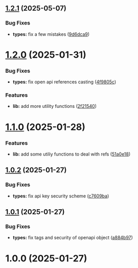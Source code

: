 ## [1.2.1](https://github.com/nfroidure/ya-open-api-types/compare/v1.2.0...v1.2.1) (2025-05-07)


### Bug Fixes

* **types:** fix a few mistakes ([9d6dca9](https://github.com/nfroidure/ya-open-api-types/commit/9d6dca9129920e728141a554d4593dca59a6ef9c))



# [1.2.0](https://github.com/nfroidure/ya-open-api-types/compare/v1.1.0...v1.2.0) (2025-01-31)


### Bug Fixes

* **types:** fix open api references casting ([4f9805c](https://github.com/nfroidure/ya-open-api-types/commit/4f9805c299d0db0bf9e9f624e7e81e4664bfbc6e))


### Features

* **lib:** add more utility functions ([2f21540](https://github.com/nfroidure/ya-open-api-types/commit/2f21540f4783a4f5d65e823ade46e1f19b9acb18))



# [1.1.0](https://github.com/nfroidure/ya-open-api-types/compare/v1.0.2...v1.1.0) (2025-01-28)


### Features

* **lib:** add some utiliy functions to deal with refs ([51a0e18](https://github.com/nfroidure/ya-open-api-types/commit/51a0e185c5d8f72191ff07860d6507899cb20c36))



## [1.0.2](https://github.com/nfroidure/ya-open-api-types/compare/v1.0.1...v1.0.2) (2025-01-27)


### Bug Fixes

* **types:** fix api key security scheme ([c7609ba](https://github.com/nfroidure/ya-open-api-types/commit/c7609ba45ff662cb2dd0fcdee3c6ac0d7c7040eb))



## [1.0.1](https://github.com/nfroidure/ya-open-api-types/compare/v1.0.0...v1.0.1) (2025-01-27)


### Bug Fixes

* **types:** fix tags and security of openapi object ([a884b97](https://github.com/nfroidure/ya-open-api-types/commit/a884b978ab0cf5bd0464e28d251fae5b280e19c8))



# 1.0.0 (2025-01-27)



